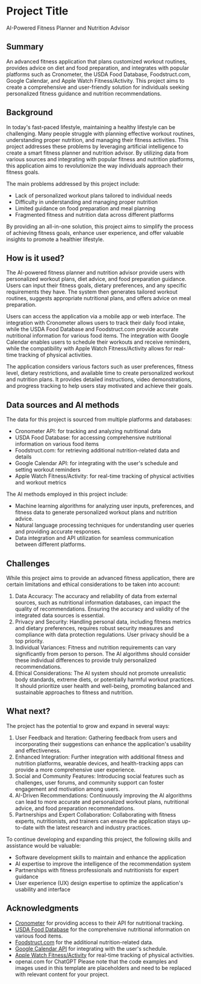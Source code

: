 # Project Title

AI-Powered Fitness Planner and Nutrition Advisor

## Summary

An advanced fitness application that plans customized workout routines, provides advice on diet and food preparation, and integrates with popular platforms such as Cronometer, the USDA Food Database, Foodstruct.com, Google Calendar, and Apple Watch Fitness/Activity. This project aims to create a comprehensive and user-friendly solution for individuals seeking personalized fitness guidance and nutrition recommendations.

## Background

In today's fast-paced lifestyle, maintaining a healthy lifestyle can be challenging. Many people struggle with planning effective workout routines, understanding proper nutrition, and managing their fitness activities. This project addresses these problems by leveraging artificial intelligence to create a smart fitness planner and nutrition advisor. By utilizing data from various sources and integrating with popular fitness and nutrition platforms, this application aims to revolutionize the way individuals approach their fitness goals.

The main problems addressed by this project include:
* Lack of personalized workout plans tailored to individual needs
* Difficulty in understanding and managing proper nutrition
* Limited guidance on food preparation and meal planning
* Fragmented fitness and nutrition data across different platforms

By providing an all-in-one solution, this project aims to simplify the process of achieving fitness goals, enhance user experience, and offer valuable insights to promote a healthier lifestyle.

## How is it used?

The AI-powered fitness planner and nutrition advisor provide users with personalized workout plans, diet advice, and food preparation guidance. Users can input their fitness goals, dietary preferences, and any specific requirements they have. The system then generates tailored workout routines, suggests appropriate nutritional plans, and offers advice on meal preparation.

Users can access the application via a mobile app or web interface. The integration with Cronometer allows users to track their daily food intake, while the USDA Food Database and Foodstruct.com provide accurate nutritional information for various food items. The integration with Google Calendar enables users to schedule their workouts and receive reminders, while the compatibility with Apple Watch Fitness/Activity allows for real-time tracking of physical activities.

The application considers various factors such as user preferences, fitness level, dietary restrictions, and available time to create personalized workout and nutrition plans. It provides detailed instructions, video demonstrations, and progress tracking to help users stay motivated and achieve their goals.

## Data sources and AI methods

The data for this project is sourced from multiple platforms and databases:
* Cronometer API: for tracking and analyzing nutritional data
* USDA Food Database: for accessing comprehensive nutritional information on various food items
* Foodstruct.com: for retrieving additional nutrition-related data and details
* Google Calendar API: for integrating with the user's schedule and setting workout reminders
* Apple Watch Fitness/Activity: for real-time tracking of physical activities and workout metrics

The AI methods employed in this project include:
* Machine learning algorithms for analyzing user inputs, preferences, and fitness data to generate personalized workout plans and nutrition advice.
* Natural language processing techniques for understanding user queries and providing accurate responses.
* Data integration and API utilization for seamless communication between different platforms.

## Challenges

While this project aims to provide an advanced fitness application, there are certain limitations and ethical considerations to be taken into account:

1. Data Accuracy: The accuracy and reliability of data from external sources, such as nutritional information databases, can impact the quality of recommendations. Ensuring the accuracy and validity of the integrated data sources is essential.
2. Privacy and Security: Handling personal data, including fitness metrics and dietary preferences, requires robust security measures and compliance with data protection regulations. User privacy should be a top priority.
3. Individual Variances: Fitness and nutrition requirements can vary significantly from person to person. The AI algorithms should consider these individual differences to provide truly personalized recommendations.
4. Ethical Considerations: The AI system should not promote unrealistic body standards, extreme diets, or potentially harmful workout practices. It should prioritize user health and well-being, promoting balanced and sustainable approaches to fitness and nutrition.

## What next?

The project has the potential to grow and expand in several ways:

1. User Feedback and Iteration: Gathering feedback from users and incorporating their suggestions can enhance the application's usability and effectiveness.
2. Enhanced Integration: Further integration with additional fitness and nutrition platforms, wearable devices, and health-tracking apps can provide a more comprehensive user experience.
3. Social and Community Features: Introducing social features such as challenges, user forums, and community support can foster engagement and motivation among users.
4. AI-Driven Recommendations: Continuously improving the AI algorithms can lead to more accurate and personalized workout plans, nutritional advice, and food preparation recommendations.
5. Partnerships and Expert Collaboration: Collaborating with fitness experts, nutritionists, and trainers can ensure the application stays up-to-date with the latest research and industry practices.

To continue developing and expanding this project, the following skills and assistance would be valuable:
* Software development skills to maintain and enhance the application
* AI expertise to improve the intelligence of the recommendation system
* Partnerships with fitness professionals and nutritionists for expert guidance
* User experience (UX) design expertise to optimize the application's usability and interface

## Acknowledgments

* [Cronometer](https://cronometer.com) for providing access to their API for nutritional tracking.
* [USDA Food Database](https://fdc.nal.usda.gov) for the comprehensive nutritional information on various food items.
* [Foodstruct.com](https://www.foodstruct.com) for the additional nutrition-related data.
* [Google Calendar API](https://developers.google.com/calendar) for integrating with the user's schedule.
* [Apple Watch Fitness/Activity](https://developer.apple.com/documentation/healthkit) for real-time tracking of physical activities.
* openai.com for ChatGPT 
Please note that the code examples and images used in this template are placeholders and need to be replaced with relevant content for your project.
